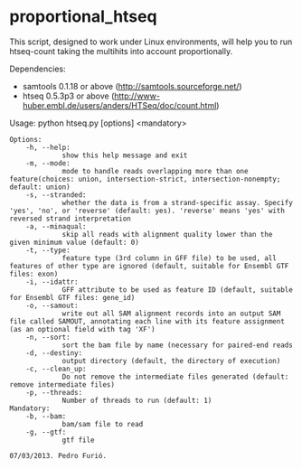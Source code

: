 proportional_htseq
==================

This script, designed to work under Linux environments, will help you to run htseq-count taking the multihits into account proportionally.

Dependencies:
- samtools 0.1.18 or above (http://samtools.sourceforge.net/)
- htseq 0.5.3p3 or above (http://www-huber.embl.de/users/anders/HTSeq/doc/count.html)


Usage: python htseq.py [options] \<mandatory>

    Options:
        -h, --help:
                 show this help message and exit
        -m, --mode:
                 mode to handle reads overlapping more than one feature(choices: union, intersection-strict, intersection-nonempty; default: union)
        -s, --stranded:
                 whether the data is from a strand-specific assay. Specify 'yes', 'no', or 'reverse' (default: yes). 'reverse' means 'yes' with reversed strand interpretation
        -a, --minaqual:
                 skip all reads with alignment quality lower than the given minimum value (default: 0)
        -t, --type:
                 feature type (3rd column in GFF file) to be used, all features of other type are ignored (default, suitable for Ensembl GTF files: exon)
        -i, --idattr:
                 GFF attribute to be used as feature ID (default, suitable for Ensembl GTF files: gene_id)
        -o, --samout:
                 write out all SAM alignment records into an output SAM file called SAMOUT, annotating each line with its feature assignment (as an optional field with tag 'XF')
        -n, --sort:
                 sort the bam file by name (necessary for paired-end reads
        -d, --destiny:
                 output directory (default, the directory of execution)
        -c, --clean_up:
                 Do not remove the intermediate files generated (default: remove intermediate files)
        -p, --threads:
                 Number of threads to run (default: 1)
    Mandatory:
        -b, --bam:
                 bam/sam file to read
        -g, --gtf:
                 gtf file

    07/03/2013. Pedro Furió.
